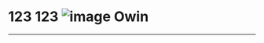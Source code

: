 123 123
![image](https://user-images.githubusercontent.com/97640788/149261175-9b54203a-aade-49d8-82bc-4fda299d69ce.png)
Owin
===============
***
